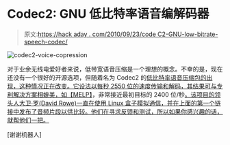 # Codec2: GNU 低比特率语音编解码器

> 原文:[https://hack aday . com/2010/09/23/code C2-GNU-low-bitrate-speech-codec/](https://hackaday.com/2010/09/23/codec2-gnu-low-bitrate-speech-codec/)

![](../Images/4d1ac8bac84a74d4239f331af033c686.png "codec2-voice-copression")

对于业余无线电爱好者来说，低带宽语音压缩是一个理想的概念。不幸的是，现在还没有一个很好的开源选项，但随着名为 Codec2 的[低比特率语音压缩包的出现，这种情况正在改变。它设法以每秒 2550 位的速度传输和解码，其结果可与专利解决方案相媲美，如](http://www.rowetel.com/blog/?page_id=452)[【MELP】](http://en.wikipedia.org/wiki/Mixed_Excitation_Linear_Prediction)，非常接近最初目标的 2400 位/秒[。该项目的领头人大卫·罗(David Rowe)一直在使用 Linux 盒子模拟通信，并在上面的第一个链接中发布了音频片段以供比较。他们在寻求反馈和测试，所以如果你感兴趣的话，就帮他们一把。](http://www.rowetel.com/blog/?p=128)

[谢谢机器人]
